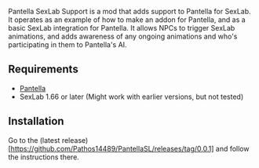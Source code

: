 Pantella SexLab Support is a mod that adds support to Pantella for SexLab. It operates as an example of how to make an addon for Pantella, and as a basic SexLab integration for Pantella. It allows NPCs to trigger SexLab animations, and adds awareness of any ongoing animations and who's participating in them to Pantella's AI.

## Requirements
- [Pantella](https://github.com/Pathos14489/Pantella)
- SexLab 1.66 or later (Might work with earlier versions, but not tested)

## Installation

Go to the (latest release)[https://github.com/Pathos14489/PantellaSL/releases/tag/0.0.1] and follow the instructions there.